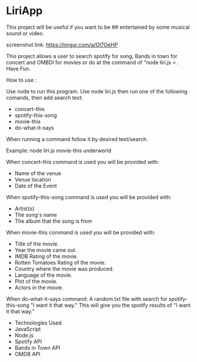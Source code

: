 # LiriApp

This project will be useful if you want to be ## entertained by some musical sound or video.


screenshot link: https://imgur.com/a/Ol7OeHP

This project allows a user to search spotify for song, Bands in town for concert and OMBDI for movies or do at the command of "node liri.js > . Have Fun.

How to use :

 Use node to run this program. Use node liri.js then run one of the following comands, then add search text:

* concert-this
* spotify-this-song
* movie-this
* do-what-it-says

When running a command follow it by desired text/search.

Example: node liri.js movie-this underworld

When concert-this command is used you will be provided with:
* Name of the venue
* Venue location
* Date of the Event

When spotify-this-song command is used you will be provided with:
* Artist(s)
* The song's name
* The album that the song is from

When movie-this command is used you will be provided with:
* Title of the movie.
* Year the movie came out.
* IMDB Rating of the movie.
* Rotten Tomatoes Rating of the movie.
* Country where the movie was produced.
* Language of the movie.
* Plot of the movie.
* Actors in the movie.

When do-what-it-says command:
A random.txt file with search for spotify-this-song "I want it that way." This will give you the spotify results of "I want it that way."

* Technologies Used
* JavaScript
* Node.js
* Spotify API
* Bands in Town API
* OMDB API

